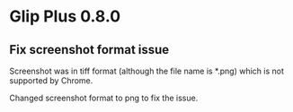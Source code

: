 # Glip Plus 0.8.0

## Fix screenshot format issue

Screenshot was in tiff format (although the file name is *.png) which is not supported by Chrome.

Changed screenshot format to png to fix the issue.
